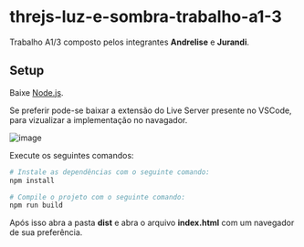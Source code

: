 # threjs-luz-e-sombra-trabalho-a1-3
Trabalho A1/3 composto pelos integrantes **Andrelise** e **Jurandi**.

## Setup
Baixe [Node.js](https://nodejs.org/).

Se preferir pode-se baixar a extensão do Live Server presente no VSCode, para vizualizar a implementação no navagador.

![image](https://user-images.githubusercontent.com/57159913/203056287-bd7a4bf9-a734-4547-89e4-ce4b2deef919.png)


Execute os seguintes comandos:

``` bash
# Instale as dependências com o seguinte comando:
npm install

# Compile o projeto com o seguinte comando:
npm run build
```

Após isso abra a pasta **dist** e abra o arquivo **index.html** com um navegador de sua preferência.
